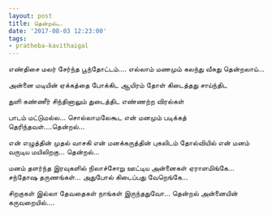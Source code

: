 ```yaml
---
layout: post
title: தென்றல்….
date: '2017-08-03 12:23:00'
tags:
- pratheba-kavithaigal
---
```


எண்திசை மலர் சேர்ந்த பூந்தோட்டம்….
எல்லாம் மணமும் கலந்து வீசுது தென்றலாய்…

அன்னை மடியின் ஏக்கத்தை போக்கிட
ஆயிரம் தோள் கிடைத்தது சாய்ந்திட

துளி கண்ணீர் சிந்தினாலும்
துடைத்திட எண்ணற்ற விரல்கள்

பாடம் மட்டுமல்ல… சொல்லாமலேகூட
என் மனமும் படிக்கத் தெரிந்தவள்….தென்றல்…

என் எழுத்தின் முதல் வாசகி
என் மனக்கருத்தின் புகலிடம்
தோல்வியில் என் மனம் வருடிய மயிலிறகு…
தென்றல்…

மனம் தளர்ந்த இரவுகளில்
நிலாச்சோறு ஊட்டிய அன்னைகள் ஏராளமிங்கே…
சந்தோஷ தருணங்கள்…
அதுபோல் கிடைப்பது வேறெங்கே…

சிறகுகள் இல்லா தேவதைகள் நாங்கள்
இருந்ததுவோ…
தென்றல் அன்னையின் கருவறையில்….